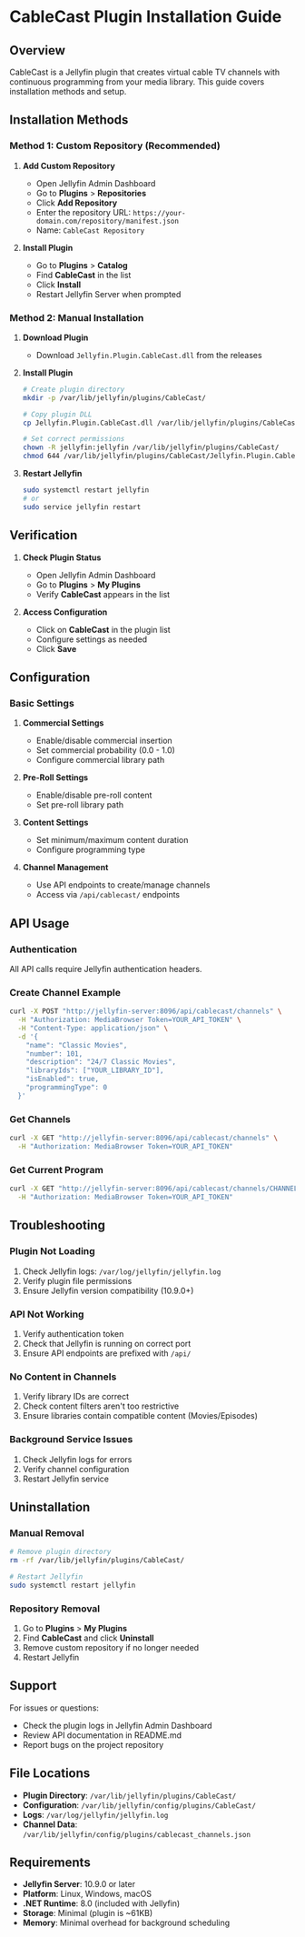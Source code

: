 # CableCast Plugin Installation Guide

## Overview

CableCast is a Jellyfin plugin that creates virtual cable TV channels with continuous programming from your media library. This guide covers installation methods and setup.

## Installation Methods

### Method 1: Custom Repository (Recommended)

1. **Add Custom Repository**
   - Open Jellyfin Admin Dashboard
   - Go to **Plugins** > **Repositories**
   - Click **Add Repository**
   - Enter the repository URL: `https://your-domain.com/repository/manifest.json`
   - Name: `CableCast Repository`

2. **Install Plugin**
   - Go to **Plugins** > **Catalog**
   - Find **CableCast** in the list
   - Click **Install**
   - Restart Jellyfin Server when prompted

### Method 2: Manual Installation

1. **Download Plugin**
   - Download `Jellyfin.Plugin.CableCast.dll` from the releases

2. **Install Plugin**
   ```bash
   # Create plugin directory
   mkdir -p /var/lib/jellyfin/plugins/CableCast/

   # Copy plugin DLL
   cp Jellyfin.Plugin.CableCast.dll /var/lib/jellyfin/plugins/CableCast/

   # Set correct permissions
   chown -R jellyfin:jellyfin /var/lib/jellyfin/plugins/CableCast/
   chmod 644 /var/lib/jellyfin/plugins/CableCast/Jellyfin.Plugin.CableCast.dll
   ```

3. **Restart Jellyfin**
   ```bash
   sudo systemctl restart jellyfin
   # or
   sudo service jellyfin restart
   ```

## Verification

1. **Check Plugin Status**
   - Open Jellyfin Admin Dashboard
   - Go to **Plugins** > **My Plugins**
   - Verify **CableCast** appears in the list

2. **Access Configuration**
   - Click on **CableCast** in the plugin list
   - Configure settings as needed
   - Click **Save**

## Configuration

### Basic Settings

1. **Commercial Settings**
   - Enable/disable commercial insertion
   - Set commercial probability (0.0 - 1.0)
   - Configure commercial library path

2. **Pre-Roll Settings**
   - Enable/disable pre-roll content
   - Set pre-roll library path

3. **Content Settings**
   - Set minimum/maximum content duration
   - Configure programming type

4. **Channel Management**
   - Use API endpoints to create/manage channels
   - Access via `/api/cablecast/` endpoints

## API Usage

### Authentication
All API calls require Jellyfin authentication headers.

### Create Channel Example
```bash
curl -X POST "http://jellyfin-server:8096/api/cablecast/channels" \
  -H "Authorization: MediaBrowser Token=YOUR_API_TOKEN" \
  -H "Content-Type: application/json" \
  -d '{
    "name": "Classic Movies",
    "number": 101,
    "description": "24/7 Classic Movies",
    "libraryIds": ["YOUR_LIBRARY_ID"],
    "isEnabled": true,
    "programmingType": 0
  }'
```

### Get Channels
```bash
curl -X GET "http://jellyfin-server:8096/api/cablecast/channels" \
  -H "Authorization: MediaBrowser Token=YOUR_API_TOKEN"
```

### Get Current Program
```bash
curl -X GET "http://jellyfin-server:8096/api/cablecast/channels/CHANNEL_ID/current" \
  -H "Authorization: MediaBrowser Token=YOUR_API_TOKEN"
```

## Troubleshooting

### Plugin Not Loading
1. Check Jellyfin logs: `/var/log/jellyfin/jellyfin.log`
2. Verify plugin file permissions
3. Ensure Jellyfin version compatibility (10.9.0+)

### API Not Working
1. Verify authentication token
2. Check that Jellyfin is running on correct port
3. Ensure API endpoints are prefixed with `/api/`

### No Content in Channels
1. Verify library IDs are correct
2. Check content filters aren't too restrictive
3. Ensure libraries contain compatible content (Movies/Episodes)

### Background Service Issues
1. Check Jellyfin logs for errors
2. Verify channel configuration
3. Restart Jellyfin service

## Uninstallation

### Manual Removal
```bash
# Remove plugin directory
rm -rf /var/lib/jellyfin/plugins/CableCast/

# Restart Jellyfin
sudo systemctl restart jellyfin
```

### Repository Removal
1. Go to **Plugins** > **My Plugins**
2. Find **CableCast** and click **Uninstall**
3. Remove custom repository if no longer needed
4. Restart Jellyfin

## Support

For issues or questions:
- Check the plugin logs in Jellyfin Admin Dashboard
- Review API documentation in README.md
- Report bugs on the project repository

## File Locations

- **Plugin Directory**: `/var/lib/jellyfin/plugins/CableCast/`
- **Configuration**: `/var/lib/jellyfin/config/plugins/CableCast/`
- **Logs**: `/var/log/jellyfin/jellyfin.log`
- **Channel Data**: `/var/lib/jellyfin/config/plugins/cablecast_channels.json`

## Requirements

- **Jellyfin Server**: 10.9.0 or later
- **Platform**: Linux, Windows, macOS
- **.NET Runtime**: 8.0 (included with Jellyfin)
- **Storage**: Minimal (plugin is ~61KB)
- **Memory**: Minimal overhead for background scheduling